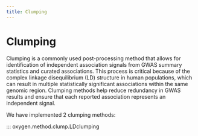 ```yaml
---
title: Clumping
---
```


# Clumping

Clumping is a commonly used post-processing method that allows for identification of independent association signals from GWAS summary statistics and curated associations. This process is critical because of the complex linkage disequilibrium (LD) structure in human populations, which can result in multiple statistically significant associations within the same genomic region. Clumping methods help reduce redundancy in GWAS results and ensure that each reported association represents an independent signal.

We have implemented 2 clumping methods:

::: oxygen.method.clump.LDclumping
